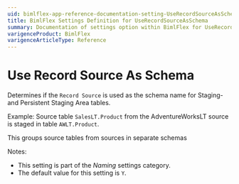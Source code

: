 ```yaml
---
uid: bimlflex-app-reference-documentation-setting-UseRecordSourceAsSchema
title: BimlFlex Settings Definition for UseRecordSourceAsSchema
summary: Documentation of settings option within BimlFlex for UseRecordSourceAsSchema
varigenceProduct: BimlFlex
varigenceArticleType: Reference
---
```


# Use Record Source As Schema

Determines if the `Record Source` is used as the schema name for Staging- and Persistent Staging Area tables.

Example: Source table `SalesLT.Product` from the AdventureWorksLT source is staged in table `AWLT.Product`.

This groups source tables from sources in separate schemas

Notes:

* This setting is part of the *Naming* settings category.
* The default value for this setting is `Y`.
